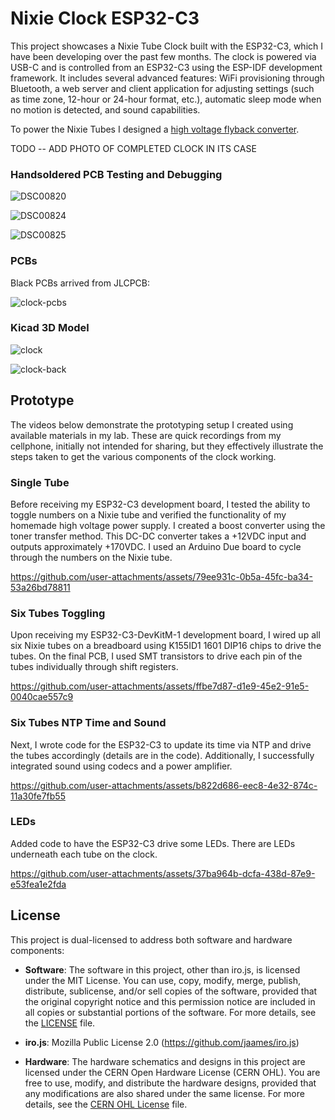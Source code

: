 # Nixie Clock ESP32-C3

This project showcases a Nixie Tube Clock built with the ESP32-C3, which I have been developing over the past few months.  The clock is powered via USB-C and is controlled from an ESP32-C3 using the ESP-IDF development framework.  It includes several advanced features: WiFi provisioning through Bluetooth, a web server and client application for adjusting settings (such as time zone, 12-hour or 24-hour format, etc.), automatic sleep mode when no motion is detected, and sound capabilities. 

To power the Nixie Tubes I designed a [high voltage flyback converter](https://github.com/newell/hv-flyback-converter). 

TODO -- ADD PHOTO OF COMPLETED CLOCK IN ITS CASE

### Handsoldered PCB Testing and Debugging

![DSC00820](https://github.com/user-attachments/assets/b7c6caf7-d2b7-44de-bebc-66ae702bd61a)

![DSC00824](https://github.com/user-attachments/assets/1beff864-1065-4d9b-b666-368eb919fa4f)

![DSC00825](https://github.com/user-attachments/assets/e6425b82-5ede-4e77-bb7d-64c5438d0f17)

### PCBs

Black PCBs arrived from JLCPCB:

![clock-pcbs](https://github.com/user-attachments/assets/8e31dfbc-8cd0-4aaf-a7f6-d063d01f86a6)

### Kicad 3D Model

![clock](https://github.com/user-attachments/assets/ce624f02-e655-42a6-9b03-0ae97f553ffc)

![clock-back](https://github.com/user-attachments/assets/b2c6a7f0-005e-44f2-92e9-5081ccc9c044)

## Prototype

The videos below demonstrate the prototyping setup I created using available materials in my lab. These are quick recordings from my cellphone, initially not intended for sharing, but they effectively illustrate the steps taken to get the various components of the clock working.

### Single Tube

Before receiving my ESP32-C3 development board, I tested the ability to toggle numbers on a Nixie tube and verified the functionality of my homemade high voltage power supply. I created a boost converter using the toner transfer method. This DC-DC converter takes a +12VDC input and outputs approximately +170VDC. I used an Arduino Due board to cycle through the numbers on the Nixie tube.

https://github.com/user-attachments/assets/79ee931c-0b5a-45fc-ba34-53a26bd78811

### Six Tubes Toggling

Upon receiving my ESP32-C3-DevKitM-1 development board, I wired up all six Nixie tubes on a breadboard using K155ID1 1601 DIP16 chips to drive the tubes. On the final PCB, I used SMT transistors to drive each pin of the tubes individually through shift registers.

https://github.com/user-attachments/assets/ffbe7d87-d1e9-45e2-91e5-0040cae557c9

### Six Tubes NTP Time and Sound

Next, I wrote code for the ESP32-C3 to update its time via NTP and drive the tubes accordingly (details are in the code). Additionally, I successfully integrated sound using codecs and a power amplifier.

https://github.com/user-attachments/assets/b822d686-eec8-4e32-874c-11a30fe7fb55

### LEDs

Added code to have the ESP32-C3 drive some LEDs.  There are LEDs underneath each tube on the clock.

https://github.com/user-attachments/assets/37ba964b-dcfa-438d-87e9-e53fea1e2fda

## License

This project is dual-licensed to address both software and hardware components:

- **Software**: The software in this project, other than iro.js, is licensed under the MIT License. You can use, copy, modify, merge, publish, distribute, sublicense, and/or sell copies of the software, provided that the original copyright notice and this permission notice are included in all copies or substantial portions of the software. For more details, see the [LICENSE](./LICENSE) file.

- **iro.js**: Mozilla Public License 2.0 (https://github.com/jaames/iro.js)

- **Hardware**: The hardware schematics and designs in this project are licensed under the CERN Open Hardware License (CERN OHL). You are free to use, modify, and distribute the hardware designs, provided that any modifications are also shared under the same license. For more details, see the [CERN OHL License](./CERN_OHL_LICENSE) file.
